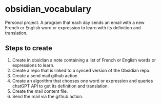 # obsidian_vocabulary
Personal project. A program that each day sends an email with a new French or English word or expression to learn with its definition and translation.

## Steps to create
1. Create in obsidian a note containing a list of French or English words or expressions to learn.
2. Create a repo that is linked to a synced version of the Obsidian repo.
3. Create a send mail github action.
4. Create an algorithm that chooses one word or expression and queries chatGPT API to get its definition and translation.
5. Create the mail content file.
6. Send the mail via the github action.
